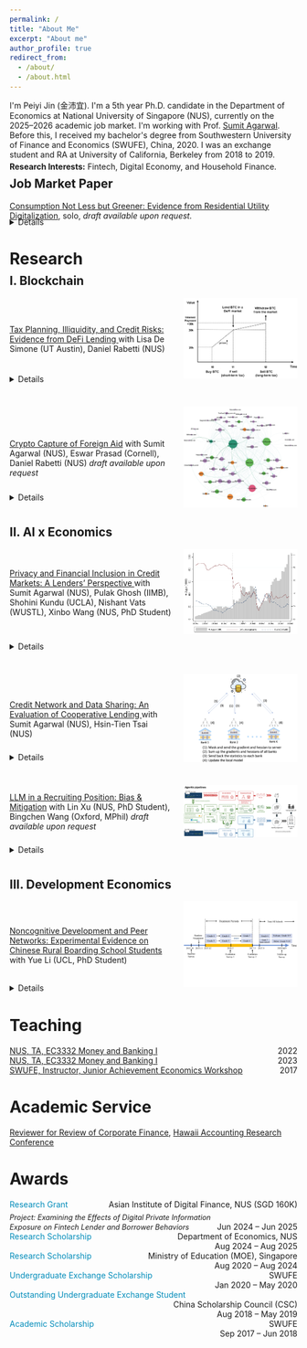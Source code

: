 ```yaml
---
permalink: /
title: "About Me"
excerpt: "About me"
author_profile: true
redirect_from: 
  - /about/
  - /about.html
---
```

<style>
  .page, .main, .page__content, .archive {
    max-width: 1500px;
    margin: 0 auto;
    padding: 0 30px;
  }
</style>


I'm Peiyi Jin (金沛宜). I'm a 5th year Ph.D. candidate in the Department of Economics at National University of Singapore (NUS), currently on the 2025–2026 academic job market. I'm working with Prof. [Sumit Agarwal](https://www.ushakrisna.com/). Before this, I received my bachelor's degree from Southwestern University of Finance and Economics (SWUFE), China, 2020. I was an exchange student and RA at University of California, Berkeley from 2018 to 2019.

<div style="margin-top:-10px;"></div>

**Research Interests:** Fintech, Digital Economy, and Household Finance.

<div style="margin-top:-20px;"></div>

Job Market Paper
------
[Consumption Not Less but Greener: Evidence from Residential Utility Digitalization](#), solo, *draft available upon request.*
<div style="margin-top:-20px;"></div>
<details>
<p><strong>Abstract:</strong>  

This paper examines how real-time information feedback affects household consumption when price incentives are absent. Using a quasi-experimental rollout of digital devices providing real-time electricity data and remote shut-off via mobile apps, we find that treated households significantly reduce electricity use. Beyond energy savings, we observe broader spillovers: households shift diets from carbon-intensive to healthier food, substitute digital for paper use, and cut taxi rides. Our results contribute to the literature on behavioral nudges by showing that real-time digital feedback, unlike traditional static signals, can meaningfully influence consumption and promote greener lifestyles in the medium term.</p>

</details>

<div style="margin-top:30px;"></div>


Research
======
<div style="margin-top:-20px;"></div>

I. Blockchain
------
<!-- =============== 1) DeFi Lending =============== -->
<div style="margin-bottom: 40px;">

  <!-- Title line & image side by side -->
  <div style="display: flex; align-items: center; gap: 20px; flex-wrap: wrap;">
    <div style="flex: 1;">
      <p style="margin: 0;">
        <a href="https://papers.ssrn.com/sol3/papers.cfm?abstract_id=4764605">
          Tax Planning, Illiquidity, and Credit Risks: Evidence from DeFi Lending
        </a> with Lisa De Simone (UT Austin), Daniel Rabetti (NUS)
      </p>
    </div>
    <div style="flex: 0 0 auto;">
      <a href="/images/blockchain1.png" target="_blank">
        <img src="/images/blockchain1.png" alt="DeFi Lending"
             style="max-width: 200px; height: auto; cursor: zoom-in;">
      </a>
    </div>
  </div>

<div style="margin-top:-20px;"></div>

  <!-- Details below -->
  <details style="margin-top: 10px;">
    <summary style="cursor: pointer;">Details</summary>
    <p><strong>Abstract:</strong><br>
      This paper investigates how tax-planning strategies affect market liquidity and credit risks in Decentralized Finance (DeFi) lending. Using an exogenous tax shock on cryptocurrency gains and millions of transactions, we show that tax-motivated borrowing to defer capital gains taxes significantly reduces liquidity—particularly among stablecoin borrowers, high loan-to-value borrowers, and those holding assets long-term. Instrumental variable estimates indicate that tax-induced illiquidity more than doubles defaulted loan values. Robustness checks confirm these effects among highly tax-sensitive borrowers. The findings highlight implications for market stability, tax revenue forecasts, and the regulation of digital asset taxation.
    </p>

    <p><strong>Selected conferences and talks:</strong><br>
      IMF Workshop on Digital Money and Taxation (2025); Hawai‘i Accounting Research Conference (HARC, 2025); Tokenomics Conference (2024); and so on.
    </p>
  </details>

</div>

<!-- =============== 2) Crypto Capture =============== -->
<div style="margin-bottom: 40px;">

  <!-- Title line & image side by side -->
  <div style="display: flex; align-items: center; gap: 20px; flex-wrap: wrap;">
    <div style="flex: 1;">
      <p style="margin: 0;">
        <a href="#">Crypto Capture of Foreign Aid</a> with Sumit Agarwal (NUS), Eswar Prasad (Cornell), Daniel Rabetti (NUS)
        <em> draft available upon request</em>
      </p>
    </div>
    <div style="flex: 0 0 auto;">
      <a href="/images/agg20.png" target="_blank">
        <img src="/images/agg20.png" alt="Crypto Capture"
             style="max-width: 200px; height: auto; cursor: zoom-in;">
      </a>
    </div>
  </div>

<div style="margin-top:-40px;"></div>

  <!-- Details below -->
  <details style="margin-top: 10px;">
    <summary style="cursor: pointer;">Details</summary>
    <p><strong>Abstract:</strong><br>
      This paper investigates whether cryptocurrencies have become a new conduit for laundering diverted foreign aid. Using World Bank disbursement data from 2018 to 2024, linked with forensically tagged on-chain Bitcoin transactions and off-chain exchange activity, we document systematic surges in crypto transactions for anonymous wallets after disbursements, especially on exchanges located in tax haven jurisdictions. A one-standard-deviation increase in lagged aid is associated with a 0.51 log-point rise in anonymous transactions on tax haven exchanges—approximately a 66% increase—concentrated in newly created wallets and fading within two quarters. Network analysis reveals a real-time laundering pattern: funds flow through regulated platforms, then through mixers and tax haven exchanges, mirroring the classic placement, layering, and integration stages. Off-chain data confirm spikes in transactions on suspect, lightly regulated platforms. To address endogeneity in aid allocation, we use an IV strategy based on historical aid shares interacted with governance quality. Our study shows how blockchain forensics can trace hidden financial flows and offers new tools for anti-corruption and crypto regulation.
    </p>
  </details>

</div>

II. AI x Economics
------
<div style="margin-bottom: 40px;">

  <!-- Title line & image side by side -->
  <div style="display: flex; align-items: center; gap: 20px; flex-wrap: wrap;">
    <div style="flex: 1;">
      <p style="margin: 0;">
        <a href="https://drive.google.com/file/d/1QY0Ba49V9RbYpTz1cms9vca-3N3dRO-u/view">
          Privacy and Financial Inclusion in Credit Markets: A Lenders’ Perspective
        </a> with Sumit Agarwal (NUS), Pulak Ghosh (IIMB), Shohini Kundu (UCLA), Nishant Vats (WUSTL), Xinbo Wang (NUS, PhD Student)
      </p>
    </div>
    <div style="flex: 0 0 auto;">
      <a href="/images/india_loan.png" target="_blank">
        <img src="/images/india_loan.png" alt="Privacy and Inclusion"
             style="max-width: 200px; height: auto; cursor: zoom-in;">
      </a>
    </div>
  </div>

  <!-- Details below -->
  <details style="margin-top: 10px;">
    <summary style="cursor: pointer;">Details</summary>
    <p><strong>Abstract:</strong><br>
      This paper investigates the impact of privacy regulations on financial inclusion by analyzing a Google policy change that barred an Indian FinTech lender from accessing borrowers’ phone contacts. Previously, the lender used contacts as social collateral to reduce defaults. After the policy, application acceptance declined by 25.14%, while loan applications rose by 3.5%. Despite increased demand, default rates remained stable as lenders tightened selection criteria. This shift reduced lender revenues and disproportionately affected low-income, younger, credit-inexperienced, and lower-status borrowers. The findings highlight that privacy regulations, though addressing privacy concerns, can significantly hinder financial inclusion and lender profitability.
    </p>
  </details>

</div>


<div style="margin-bottom: 40px;">

  <!-- Title line & image side by side -->
  <div style="display: flex; align-items: center; gap: 20px; flex-wrap: wrap;">
    <div style="flex: 1;">
      <p style="margin: 0;">
        <a href="https://papers.ssrn.com/sol3/papers.cfm?abstract_id=4463473">
          Credit Network and Data Sharing: An Evaluation of Cooperative Lending
        </a> with Sumit Agarwal (NUS), Hsin-Tien Tsai (NUS)
      </p>
    </div>
    <div style="flex: 0 0 auto;">
      <a href="/images/bank.png" target="_blank">
        <img src="/images/bank.png" alt="Cooperative Lending"
             style="max-width: 200px; height: auto; cursor: zoom-in;">
      </a>
    </div>
  </div>

<div style="margin-top:-30px;"></div>

  <!-- Details below -->
  <details style="margin-top: 10px;">
    <summary style="cursor: pointer;">Details</summary>
    <p><strong>Abstract:</strong><br>
      This paper examines the impact of credit data sharing among competitive banks of different sizes in open banking. Analyzing data from three predecessors of Bank of America, we find that information sharing enhances predictive capabilities and increases market lending profit as the network size grows. The bank sharing loans with varying collateral amounts contributes the most to improved prediction. However, competition leads to disparities in benefits, favoring smaller banks while the largest bank experiences losses in borrowers and profits. Effective bargaining for cooperative sharing is thus emphasized. We explore the Nash equilibrium for optimal outcomes in a competitive lending market.
    </p>
  </details>

</div>


<div style="margin-bottom: 40px;">

  <!-- Title line & image side by side -->
  <div style="display: flex; align-items: center; gap: 20px; flex-wrap: wrap;">
    <div style="flex: 1;">
      <p style="margin: 0;">
        <a href="#">LLM in a Recruiting Position: Bias & Mitigation</a> with Lin Xu (NUS, PhD Student), Bingchen Wang (Oxford, MPhil)
        <em> draft available upon request</em>
      </p>
    </div>
    <div style="flex: 0 0 auto;">
      <a href="/images/pipeline.png" target="_blank">
        <img src="/images/pipeline.png" alt="LLM Bias"
             style="max-width: 200px; height: auto; cursor: zoom-in;">
      </a>
    </div>
  </div>

  <!-- Details below -->
  <details style="margin-top: 10px;">
    <summary style="cursor: pointer;">Details</summary>
    <p><strong>Keywords:</strong><br>
      Large Language Models, Algorithmic Fairness, Human-AI Interaction, Computational Social Science
    </p>
  </details>

</div>


III. Development Economics
------
<div style="margin-bottom: 40px;">

  <!-- Title line & image side by side -->
  <div style="display: flex; align-items: center; gap: 20px; flex-wrap: wrap;">
    <div style="flex: 1;">
      <p style="margin: 0;">
        <a href="https://drive.google.com/drive/folders/1HpEJP17kEhlEo0Ir61jq8qqTzFLHL4Zf">
          Noncognitive Development and Peer Networks: Experimental Evidence on Chinese Rural Boarding School Students
        </a> with Yue Li (UCL, PhD Student)
      </p>
    </div>
    <div style="flex: 0 0 auto;">
      <a href="/images/timeline.png" target="_blank">
        <img src="/images/timeline.png" alt="Noncognitive Peer Networks"
             style="max-width: 200px; height: auto; cursor: zoom-in;">
      </a>
    </div>
  </div>

<div style="margin-top:-20px;"></div>

  <!-- Details below -->
  <details style="margin-top: 10px;">
    <summary style="cursor: pointer;">Details</summary>
    <p><strong>Abstract:</strong><br>
      This paper evaluates the effects of audio bedtime stories on non-cognitive skill development among rural boarding school students in China. Using a randomized controlled trial across 63 schools, treated boarding students listened to stories via dormitory speakers, allowing identification of peer effects with untreated day students in the same classroom. Results show significant improvements in treated students, especially those with larger friendship networks, and spillover benefits for untreated peers connected to boarding friends. Early treatment boosts resilience. Employing a Linear-in-Means model, the study provides novel experimental evidence of non-cognitive skill transfer through peer networks, offering a scalable intervention impacting over four million children.
    </p>

    <p><strong>Selected conferences and talks:</strong><br>
      Royal Economic Society Annual Conference (Birmingham, 2025); Stone Centre Conference on Education and Inequality (London, 2025); Janeway Institute Cambridge PhD Workshop on Economic Networks (Cambridge, 2025); 2025 Young Economists Society Chengdu Forum (Chengdu, 2025); The Society of Labor Economists Annual Meeting (Oregon, 2024); European Association of Young Economists Annual Meeting (Paris, 2024); IFS–UCL–LSE/STICERD Development WiP Seminar (London, 2024); China Economic Association Europe/UK Annual Conference (London, 2024); UCL PhD Seminar (London, 2024); and NUS Applied Economics Student Workshop (Singapore, 2023).
    </p>
  </details>

</div>





Teaching
======

<div style="overflow:auto;">
  <a href="https://nusmods.com/modules/EC3332/money-and-banking-i">NUS, TA, EC3332 Money and Banking I</a>
  <span style="float:right;">2022</span>
</div>

<div style="overflow:auto;">
  <a href="https://nusmods.com/modules/EC3332/money-and-banking-i">NUS, TA, EC3332 Money and Banking I</a>
  <span style="float:right;">2023</span>
</div>

<div style="overflow:auto;">
  <a href="https://jausa.ja.org/programs/ja-economics">SWUFE, Instructor, Junior Achievement Economics Workshop</a>
  <span style="float:right;">2017</span>
</div>


<div style="margin-top: 20px;"></div>


Academic Service
======
[Reviewer for Review of Corporate Finance](https://www.nowpublishers.com/rcf), [Hawaii Accounting Research Conference](https://manoa.hawaii.edu/harc/)

Awards
======
<div style="overflow:auto;">
  <span style="color:#008cba;">Research Grant</span>
  <div style="float:right; text-align:right;">
    Asian Institute of Digital Finance, NUS (SGD 160K)
  </div>

  <div style="display: flex; justify-content: space-between; align-items: flex-end; margin-top: 5px;">
    <div style="flex: 1;">
      <em style="font-size: 90%;">
        Project: Examining the Effects of Digital Private Information Exposure on Fintech Lender and Borrower Behaviors
      </em>
    </div>
    <div style="text-align: right;">
      Jun 2024 – Jun 2025
    </div>
  </div>
</div>


<div style="overflow:auto;">
  <span style="color:#008cba;">Research Scholarship</span>
  <div style="float:right; text-align:right;">
    Department of Economics, NUS<br>
    Aug 2024 – Aug 2025
  </div>
</div>

<div style="overflow:auto;">
  <span style="color:#008cba;">Research Scholarship</span>
  <div style="float:right; text-align:right;">
    Ministry of Education (MOE), Singapore<br>
    Aug 2020 – Aug 2024
  </div>
</div>

<div style="overflow:auto;">
  <span style="color:#008cba;">Undergraduate Exchange Scholarship</span>
  <div style="float:right; text-align:right;">
    SWUFE<br>
    Jan 2020 – May 2020
  </div>
</div>

<div style="overflow:auto;">
  <span style="color:#008cba;">Outstanding Undergraduate Exchange Student</span>
  <div style="float:right; text-align:right;">
    China Scholarship Council (CSC)<br>
    Aug 2018 – May 2019
  </div>
</div>

<div style="overflow:auto;">
  <span style="color:#008cba;">Academic Scholarship</span>
  <div style="float:right; text-align:right;">
    SWUFE<br>
    Sep 2017 – Jun 2018
  </div>
</div>
